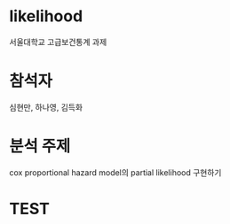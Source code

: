 # likelihood
서울대학교 고급보건통계 과제

# 참석자 
심현만, 하나영, 김득화 

# 분석 주제 
cox proportional hazard model의 partial likelihood 구현하기

# TEST 
